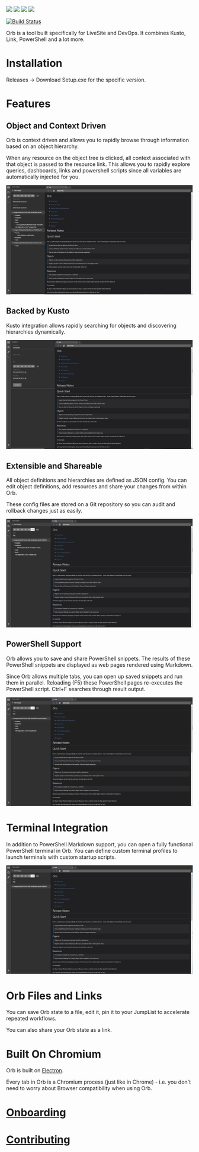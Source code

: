 ![](https://img.shields.io/badge/node-8.15.0-blue.svg)
![](https://img.shields.io/badge/electron-2.0.9-blue.svg)
![](https://img.shields.io/badge/typescript-2.5.3-blue.svg)
![](https://img.shields.io/badge/platform-win--64%20%7C%20win--32-success.svg)

[![Build Status](https://dev.azure.com/orbPipeline/Orb/_apis/build/status/Microsoft.Orb?branchName=master)](https://dev.azure.com/orbPipeline/Orb/_build/latest?definitionId=1&branchName=master)

Orb is a tool built specifically for LiveSite and DevOps. It combines Kusto, Link, PowerShell and a lot more.

# Installation
Releases -> Download Setup.exe for the specific version.

# Features
## Object and Context Driven
Orb is context driven and allows you to rapidly browse through information based on an object hierarchy.

When any resource on the object tree is clicked, all context associated with that object is passed to the resource link.
This allows you to rapidly explore queries, dashboards, links and powershell scripts since all variables are automatically injected for you.

![](gifs/ObjectAndContextDriven.gif)

## Backed by Kusto
Kusto integration allows rapidly searching for objects and discovering hierarchies dynamically.

![](gifs/BackedByKusto.gif)
## Extensible and Shareable
All object definitions and hierarchies are defined as JSON config. You can edit object definitions, add resources and share your changes from within Orb.

These config files are stored on a Git repository so you can audit and rollback changes just as easily.

![](gifs/ExtensibleAndShareable.gif)
## PowerShell Support
Orb allows you to save and share PowerShell snippets. The results of these PowerShell snippets are displayed as web pages rendered using Markdown.

Since Orb allows multiple tabs, you can open up saved snippets and run them in parallel. Reloading (F5) these PowerShell pages re-executes the PowerShell script. Ctrl+F searches through result output.

![](gifs/PowerShellSupport.gif)
# Terminal Integration
In addition to PowerShell Markdown support, you can open a fully functional PowerShell terminal in Orb.
You can define custom terminal profiles to launch terminals with custom startup scripts.

![](gifs/TerminalIntegration.gif)
# Orb Files and Links
You can save Orb state to a file, edit it, pin it to your JumpList to accelerate repeated workflows.

You can also share your Orb state as a link.

# Built On Chromium
Orb is built on [Electron](https://electronjs.org/).

Every tab in Orb is a Chromium process (just like in Chrome) - i.e. you don't need to worry about Browser compatibility when using Orb.

# [Onboarding](ONBOARDING.md)

# [Contributing](CONTRIBUTING.md)

